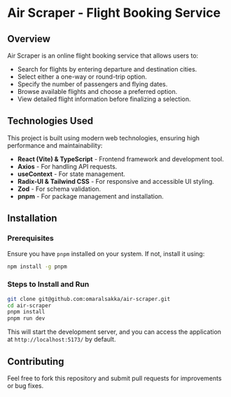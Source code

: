 # Air Scraper - Flight Booking Service

## Overview

Air Scraper is an online flight booking service that allows users to:

- Search for flights by entering departure and destination cities.
- Select either a one-way or round-trip option.
- Specify the number of passengers and flying dates.
- Browse available flights and choose a preferred option.
- View detailed flight information before finalizing a selection.

## Technologies Used

This project is built using modern web technologies, ensuring high performance and maintainability:

- **React (Vite) & TypeScript** - Frontend framework and development tool.
- **Axios** - For handling API requests.
- **useContext** - For state management.
- **Radix-UI & Tailwind CSS** - For responsive and accessible UI styling.
- **Zod** - For schema validation.
- **pnpm** - For package management and installation.

## Installation

### Prerequisites

Ensure you have `pnpm` installed on your system. If not, install it using:

```sh
npm install -g pnpm
```

### Steps to Install and Run

```sh
git clone git@github.com:omaralsakka/air-scraper.git
cd air-scraper
pnpm install
pnpm run dev
```

This will start the development server, and you can access the application at `http://localhost:5173/` by default.

## Contributing

Feel free to fork this repository and submit pull requests for improvements or bug fixes.
